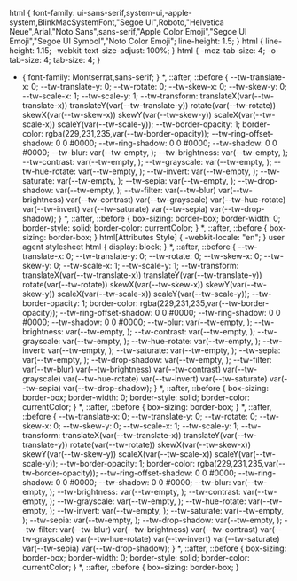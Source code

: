 html {
    font-family: ui-sans-serif,system-ui,-apple-system,BlinkMacSystemFont,"Segoe UI",Roboto,"Helvetica Neue",Arial,"Noto Sans",sans-serif,"Apple Color Emoji","Segoe UI Emoji","Segoe UI Symbol","Noto Color Emoji";
    line-height: 1.5;
}
html {
    line-height: 1.15;
    -webkit-text-size-adjust: 100%;
}
html {
    -moz-tab-size: 4;
    -o-tab-size: 4;
    tab-size: 4;
}
* {
    font-family: Montserrat,sans-serif;
}
*, ::after, ::before {
    --tw-translate-x: 0;
    --tw-translate-y: 0;
    --tw-rotate: 0;
    --tw-skew-x: 0;
    --tw-skew-y: 0;
    --tw-scale-x: 1;
    --tw-scale-y: 1;
    --tw-transform: translateX(var(--tw-translate-x)) translateY(var(--tw-translate-y)) rotate(var(--tw-rotate)) skewX(var(--tw-skew-x)) skewY(var(--tw-skew-y)) scaleX(var(--tw-scale-x)) scaleY(var(--tw-scale-y));
    --tw-border-opacity: 1;
    border-color: rgba(229,231,235,var(--tw-border-opacity));
    --tw-ring-offset-shadow: 0 0 #0000;
    --tw-ring-shadow: 0 0 #0000;
    --tw-shadow: 0 0 #0000;
    --tw-blur: var(--tw-empty, );
    --tw-brightness: var(--tw-empty, );
    --tw-contrast: var(--tw-empty, );
    --tw-grayscale: var(--tw-empty, );
    --tw-hue-rotate: var(--tw-empty, );
    --tw-invert: var(--tw-empty, );
    --tw-saturate: var(--tw-empty, );
    --tw-sepia: var(--tw-empty, );
    --tw-drop-shadow: var(--tw-empty, );
    --tw-filter: var(--tw-blur) var(--tw-brightness) var(--tw-contrast) var(--tw-grayscale) var(--tw-hue-rotate) var(--tw-invert) var(--tw-saturate) var(--tw-sepia) var(--tw-drop-shadow);
}
*, ::after, ::before {
    box-sizing: border-box;
    border-width: 0;
    border-style: solid;
    border-color: currentColor;
}
*, ::after, ::before {
    box-sizing: border-box;
}
html[Attributes Style] {
    -webkit-locale: "en";
}
user agent stylesheet
html {
    display: block;
}
*, ::after, ::before {
    --tw-translate-x: 0;
    --tw-translate-y: 0;
    --tw-rotate: 0;
    --tw-skew-x: 0;
    --tw-skew-y: 0;
    --tw-scale-x: 1;
    --tw-scale-y: 1;
    --tw-transform: translateX(var(--tw-translate-x)) translateY(var(--tw-translate-y)) rotate(var(--tw-rotate)) skewX(var(--tw-skew-x)) skewY(var(--tw-skew-y)) scaleX(var(--tw-scale-x)) scaleY(var(--tw-scale-y));
    --tw-border-opacity: 1;
    border-color: rgba(229,231,235,var(--tw-border-opacity));
    --tw-ring-offset-shadow: 0 0 #0000;
    --tw-ring-shadow: 0 0 #0000;
    --tw-shadow: 0 0 #0000;
    --tw-blur: var(--tw-empty, );
    --tw-brightness: var(--tw-empty, );
    --tw-contrast: var(--tw-empty, );
    --tw-grayscale: var(--tw-empty, );
    --tw-hue-rotate: var(--tw-empty, );
    --tw-invert: var(--tw-empty, );
    --tw-saturate: var(--tw-empty, );
    --tw-sepia: var(--tw-empty, );
    --tw-drop-shadow: var(--tw-empty, );
    --tw-filter: var(--tw-blur) var(--tw-brightness) var(--tw-contrast) var(--tw-grayscale) var(--tw-hue-rotate) var(--tw-invert) var(--tw-saturate) var(--tw-sepia) var(--tw-drop-shadow);
}
*, ::after, ::before {
    box-sizing: border-box;
    border-width: 0;
    border-style: solid;
    border-color: currentColor;
}
*, ::after, ::before {
    box-sizing: border-box;
}
*, ::after, ::before {
    --tw-translate-x: 0;
    --tw-translate-y: 0;
    --tw-rotate: 0;
    --tw-skew-x: 0;
    --tw-skew-y: 0;
    --tw-scale-x: 1;
    --tw-scale-y: 1;
    --tw-transform: translateX(var(--tw-translate-x)) translateY(var(--tw-translate-y)) rotate(var(--tw-rotate)) skewX(var(--tw-skew-x)) skewY(var(--tw-skew-y)) scaleX(var(--tw-scale-x)) scaleY(var(--tw-scale-y));
    --tw-border-opacity: 1;
    border-color: rgba(229,231,235,var(--tw-border-opacity));
    --tw-ring-offset-shadow: 0 0 #0000;
    --tw-ring-shadow: 0 0 #0000;
    --tw-shadow: 0 0 #0000;
    --tw-blur: var(--tw-empty, );
    --tw-brightness: var(--tw-empty, );
    --tw-contrast: var(--tw-empty, );
    --tw-grayscale: var(--tw-empty, );
    --tw-hue-rotate: var(--tw-empty, );
    --tw-invert: var(--tw-empty, );
    --tw-saturate: var(--tw-empty, );
    --tw-sepia: var(--tw-empty, );
    --tw-drop-shadow: var(--tw-empty, );
    --tw-filter: var(--tw-blur) var(--tw-brightness) var(--tw-contrast) var(--tw-grayscale) var(--tw-hue-rotate) var(--tw-invert) var(--tw-saturate) var(--tw-sepia) var(--tw-drop-shadow);
}
*, ::after, ::before {
    box-sizing: border-box;
    border-width: 0;
    border-style: solid;
    border-color: currentColor;
}
*, ::after, ::before {
    box-sizing: border-box;
}
